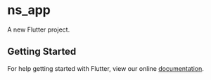 # ns_app

A new Flutter project.

## Getting Started

For help getting started with Flutter, view our online
[documentation](https://flutter.io/).
